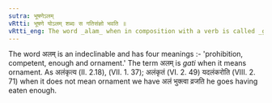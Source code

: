 ```yaml
---
sutra: भूषणेऽलम्
vRtti: भूषणे योऽलम् शब्दः स गतिसंज्ञो भवति ॥
vRtti_eng: The word _alam_ when in composition with a verb is called _gati_, when used in the sense of \"ornament.'
---
```

The word अलम् is an indeclinable and has four meanings :- 'prohibition, competent, enough and ornament.' The term अलम् is _gati_ when it means ornament.
As अलंकृत्य (II. 2.18), (VII. 1. 37); अलंकृतं (VI. 2. 49) यदलंकरोति (VIII. 2. 71) when it does not mean ornament we have अलं भुक्त्वा व्रजति he goes having eaten enough.
